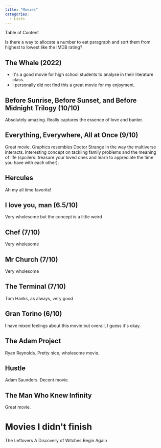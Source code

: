 ```yaml
---
title: "Movies"
categories:
  - Lists
---
```

Table of Content

Is there a way to allocate a number to eat paragraph and sort them from highest to lowest like the IMDB rating?

## The Whale (2022)
- It's a good movie for high school students to analyse in their literature class.
- I personally did not find this a great movie for my enjoyment.

## Before Sunrise, Before Sunset, and Before Midnight Trilogy (10/10)

Absolutely amazing. Really captures the essence of love and banter.

## Everything, Everywhere, All at Once (9/10)

Great movie. Graphics resembles Doctor Strange in the way the multiverse interacts. 
Interesting concept on tackling family problems and the meaning of life 
(spoilers: treasure your loved ones and learn to appreciate the time you have with each other).

## Hercules

Ah my all time favorite!

## I love you, man (6.5/10)
Very wholesome but the concept is a little weird 

## Chef (7/10)
Very wholesome

## Mr Church (7/10)
Very wholesome

## The Terminal (7/10)
Tom Hanks, as always, very good

## Gran Torino (6/10)
I have mixed feelings about this movie but overall, I guess it's okay.

## The Adam Project
Ryan Reynolds. Pretty nice, wholesome movie.

## Hustle
Adam Saunders. Decent movie.

## The Man Who Knew Infinity
Great movie.


# Movies I didn't finish
The Leftovers
A Discovery of Witches
Begin Again
